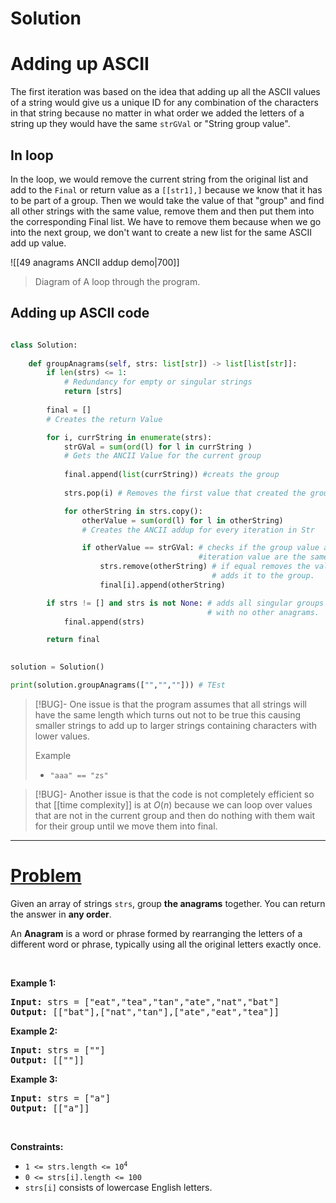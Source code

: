 
# Solution

# Adding up ASCII
The first iteration was based on the idea that adding up all the ASCII values of a string would give us a unique ID for any combination of the characters in that string because no matter in what order we added the letters of a string up they would have the same `strGVal` or "String group value". 

## In loop
In the loop, we would remove the current string from the original list and add to the `Final` or return value as a `[[str1],]` because we know that it has to be part of a group. Then we would take the value of that "group" and find all other strings with the same value, remove them and then put them into the corresponding Final list. We have to remove them because when we go into the next group, we don't want to create a new list for the same ASCII add up value. 

![[49 anagrams ANCII addup demo|700]]
> Diagram of A loop through the program.

## Adding up ASCII code
```python

class Solution:
    
    def groupAnagrams(self, strs: list[str]) -> list[list[str]]:
        if len(strs) <= 1: 
            # Redundancy for empty or singular strings
            return [strs]  
        
        final = [] 
        # Creates the return Value

        for i, currString in enumerate(strs):
            strGVal = sum(ord(l) for l in currString ) 
            # Gets the ANCII Value for the current group
            
            final.append(list(currString)) #creats the group 
            
            strs.pop(i) # Removes the first value that created the group

            for otherString in strs.copy():
                otherValue = sum(ord(l) for l in otherString) 
                # Creates the ANCII addup for every iteration in Str

                if otherValue == strGVal: # checks if the group value and 
								          #iteration value are the same 
                    strs.remove(otherString) # if equal removes the value and 
								             # adds it to the group.
                    final[i].append(otherString)

        if strs != [] and strs is not None: # adds all singular groups groups 
									        # with no other anagrams.
            final.append(strs)

        return final 
        

solution = Solution()

print(solution.groupAnagrams(["","",""])) # TEst
```


> [!BUG]-
> One issue is that the program assumes that all strings will have the same length which turns out not to be true this causing smaller strings to add up to larger strings containing characters with lower values. 
>    
>  Example
>  - `"aaa" == "zs"`

> [!BUG]-
> Another issue is that the code is not completely efficient so that [[time complexity]] is at $O(n)$ because we can loop over values that are not in the current group and then do nothing with them wait for their group until we move them into final. 


---
# [Problem](https://leetcode.com/problems/group-anagrams/)

<div class="px-5 pt-4"><div class="flex"></div><div class="xFUwe" data-track-load="description_content"><p>Given an array of strings <code>strs</code>, group <strong>the anagrams</strong> together. You can return the answer in <strong>any order</strong>.</p>

<p>An <strong>Anagram</strong> is a word or phrase formed by rearranging the letters of a different word or phrase, typically using all the original letters exactly once.</p>

<p>&nbsp;</p>
<p><strong class="example">Example 1:</strong></p>
<pre><strong>Input:</strong> strs = ["eat","tea","tan","ate","nat","bat"]
<strong>Output:</strong> [["bat"],["nat","tan"],["ate","eat","tea"]]
</pre><p><strong class="example">Example 2:</strong></p>
<pre><strong>Input:</strong> strs = [""]
<strong>Output:</strong> [[""]]
</pre><p><strong class="example">Example 3:</strong></p>
<pre><strong>Input:</strong> strs = ["a"]
<strong>Output:</strong> [["a"]]
</pre>
<p>&nbsp;</p>
<p><strong>Constraints:</strong></p>

<ul>
	<li><code>1 &lt;= strs.length &lt;= 10<sup>4</sup></code></li>
	<li><code>0 &lt;= strs[i].length &lt;= 100</code></li>
	<li><code>strs[i]</code> consists of lowercase English letters.</li>
</ul>
</div></div>

